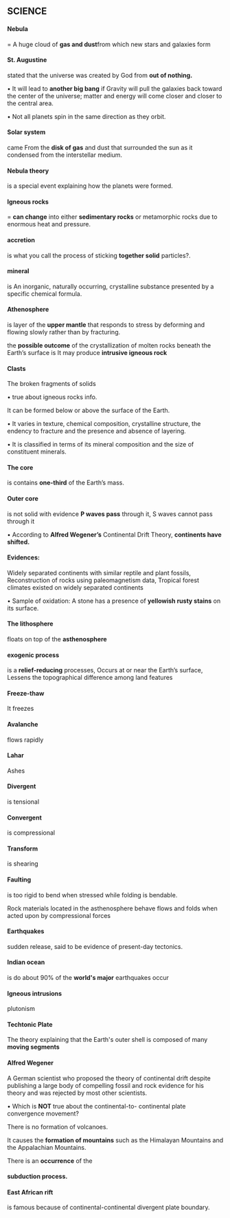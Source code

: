<link rel="stylesheet"
href="https://actwu.github.io/Web-Dev/mdfutr.css"/>

## SCIENCE


#### Nebula
= A huge cloud of **gas and dust**from which new stars and galaxies form

#### St. Augustine
stated that the universe was created by God from **out of nothing.**

•	It will lead to **another big bang** if Gravity will pull the galaxies back toward the center of the universe; matter and energy will come closer and closer to the central area.

• Not all planets spin in the same direction as they orbit.

#### Solar system
came From the **disk of gas** and dust that surrounded the sun as it condensed from the interstellar medium.

#### Nebula theory
is a special event explaining how the planets were formed.

#### Igneous rocks
= **can change** into either **sedimentary rocks** or metamorphic rocks due to enormous heat and pressure.

#### accretion
is what you call the process of sticking **together solid** particles?.

#### mineral
is An inorganic, naturally occurring, crystalline substance presented by a specific chemical formula.

#### Athenosphere 
is layer of the **upper mantle** that responds to stress by deforming and flowing slowly rather than by fracturing.

the **possible outcome** of the crystallization of molten rocks beneath the Earth’s surface is It may produce **intrusive igneous rock**

#### Clasts 
The broken fragments of solids 

• true about igneous rocks info.

It can be formed below or above the surface of the Earth.

• It varies in texture, chemical composition, crystalline structure, the endency to fracture and the presence and absence of layering.

• It is classified in terms of its mineral composition and the size of constituent minerals.

#### The core
is contains **one-third** of the Earth’s mass.

#### Outer core
is not solid with evidence **P waves pass** through it, S waves cannot pass through it

• According to **Alfred Wegener’s** Continental Drift Theory, **continents have shifted.** 

#### Evidences:
Widely separated continents with similar reptile and plant fossils, Reconstruction of rocks using paleomagnetism data, Tropical forest climates existed on widely separated continents

• Sample of oxidation: A stone has a presence of **yellowish rusty stains** on its surface. 

#### The lithosphere
floats on top of the **asthenosphere**

#### exogenic process
is a **relief-reducing** processes, Occurs at or near the Earth’s surface, Lessens the topographical difference among land features

#### Freeze-thaw 
It freezes

#### Avalanche 
flows rapidly

#### Lahar 
Ashes 	

#### Divergent 
is tensional

#### Convergent
is compressional

#### Transform 
is shearing

#### Faulting 
is too rigid to bend when stressed while folding is bendable.

Rock materials located in the asthenosphere behave flows and folds when acted upon by compressional forces

#### Earthquakes 
sudden release, said to be evidence of present-day tectonics.

#### Indian ocean 
is do about 90% of the **world's major** earthquakes occur

#### Igneous intrusions 
plutonism

 
#### Techtonic Plate
The theory explaining that the Earth's outer shell is composed of many **moving segments**

#### Alfred Wegener
A German scientist who proposed the theory of continental drift despite publishing a large body of compelling fossil and rock evidence for his theory and was rejected by most other scientists.

•	Which is **NOT** true about the continental-to- continental plate convergence movement?

There is no formation of volcanoes.

It causes the **formation of mountains** such as the Himalayan Mountains and the Appalachian Mountains.

There is an **occurrence** of the
#### subduction process.
 

#### East African rift
is famous because of
continental-continental divergent plate boundary.
